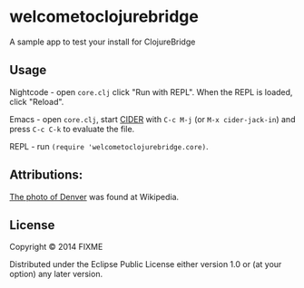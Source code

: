 # welcometoclojurebridge

A sample app to test your install for ClojureBridge

## Usage

Nightcode - open `core.clj` click "Run with REPL". When the REPL is loaded, click "Reload".

Emacs - open `core.clj`, start [CIDER](https://github.com/clojure-emacs/cider) with `C-c M-j` (or `M-x cider-jack-in`) and press `C-c C-k` to evaluate the file.

REPL - run `(require 'welcometoclojurebridge.core)`.

## Attributions:

[The photo of Denver](https://upload.wikimedia.org/wikipedia/commons/a/a9/2006-03-26_Denver_Skyline_I-25_Speer.jpg) was found at Wikipedia.

## License

Copyright © 2014 FIXME

Distributed under the Eclipse Public License either version 1.0 or (at
your option) any later version.
